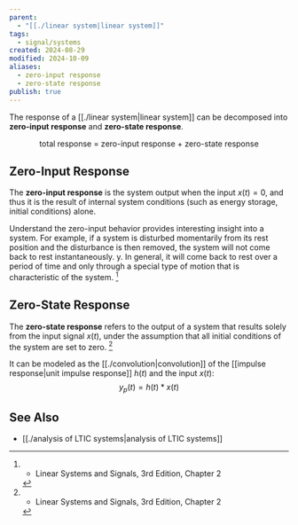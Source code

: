 ```yaml
---
parent:
  - "[[./linear system|linear system]]"
tags:
  - signal/systems
created: 2024-08-29
modified: 2024-10-09
aliases:
  - zero-input response
  - zero-state response
publish: true
---
```

The response of a [[./linear system|linear system]] can be decomposed into **zero-input response** and **zero-state response**.

<div style="text-align: center;">
total response = zero-input response + zero-state response
</div>

## Zero-Input Response
The **zero-input response** is the system output when the input $x(t) = 0$, and thus it is the result of internal system conditions (such as energy storage, initial conditions) alone.

Understand the zero-input behavior provides interesting insight into a system. For example, if a system is disturbed momentarily from its rest position and the disturbance is then removed, the system will not come back to rest instantaneously. y. In general, it will come back to
rest over a period of time and only through a special type of motion that is characteristic of the system. [^1]

## Zero-State Response
The **zero-state response** refers to the output of a system that results solely from the input signal $x(t)$, under the assumption that all initial conditions of the system are set to zero. [^1]

It can be modeled as the [[./convolution|convolution]] of the [[impulse response|unit impulse response]] $h(t)$ and the input $x(t)$:
$$
y_p(t) = h(t) * x(t)
$$

## See Also
- [[./analysis of LTIC systems|analysis of LTIC systems]]

[^1]: - Linear Systems and Signals, 3rd Edition, Chapter 2